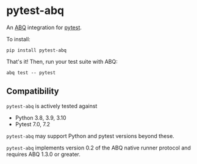# pytest-abq

An [ABQ](https://rwx.com/abq) integration for [pytest](https://docs.pytest.org/en/7.2.x/).

To install:

```
pip install pytest-abq
```

That's it! Then, run your test suite with ABQ:

```
abq test -- pytest
```

## Compatibility

`pytest-abq` is actively tested against

- Python 3.8, 3.9, 3.10
- Pytest 7.0, 7.2

`pytest-abq` may support Python and pytest versions beyond these.

`pytest-abq` implements version 0.2 of the ABQ native runner protocol and
requires ABQ 1.3.0 or greater.
